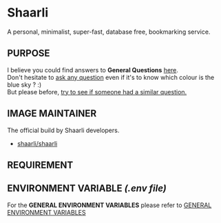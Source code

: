 # Shaarli
A personal, minimalist, super-fast, database free, bookmarking service.

## PURPOSE
I believe you could find answers to **General Questions** <a href="../../master/README.md" title="" target="_blank">here</a>.  
Don't hesitate to <a href="https://github.com/jodumont/docker/issues/new" title="Ask a question by submitting an issue on github." target="_blank">ask any question</a> even if it's to know which colour is the blue sky ? :)  
But please before, <a href="https://github.com/jodumont/docker/issues?utf8=%E2%9C%93&q=is%3Aissue" title="Please look for a similar question through all the issues before opening a new one." target="_blank">try to see if someone had a similar question.</a>

## IMAGE MAINTAINER
The official build by Shaarli developers.  
- <a href="https://hub.docker.com/r/shaarli/shaarli/" title="Shaarli a personal, minimalist, super-fast, database free, bookmarking service." target="_blank">shaarli/shaarli</a>

## REQUIREMENT

## ENVIRONMENT VARIABLE *(.env file)*  
For the **GENERAL ENVIRONMENT VARIABLES** please refer to <a href="../ENV.md" title="GENERAL ENVIRONMENT VARIABLES" target="">GENERAL ENVIRONMENT VARIABLES</a> 
